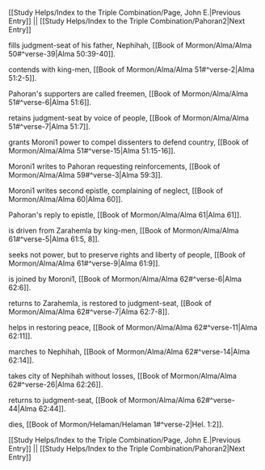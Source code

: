 [[Study Helps/Index to the Triple Combination/Page, John E.|Previous Entry]]  ||  [[Study Helps/Index to the Triple Combination/Pahoran2|Next Entry]]

 fills judgment-seat of his father, Nephihah, [[Book of Mormon/Alma/Alma 50#^verse-39|Alma 50:39-40]].

 contends with king-men, [[Book of Mormon/Alma/Alma 51#^verse-2|Alma 51:2-5]].

 Pahoran's supporters are called freemen, [[Book of Mormon/Alma/Alma 51#^verse-6|Alma 51:6]].

 retains judgment-seat by voice of people, [[Book of Mormon/Alma/Alma 51#^verse-7|Alma 51:7]].

 grants Moroni1 power to compel dissenters to defend country, [[Book of Mormon/Alma/Alma 51#^verse-15|Alma 51:15-16]].

 Moroni1 writes to Pahoran requesting reinforcements, [[Book of Mormon/Alma/Alma 59#^verse-3|Alma 59:3]].

 Moroni1 writes second epistle, complaining of neglect, [[Book of Mormon/Alma/Alma 60|Alma 60]].

 Pahoran's reply to epistle, [[Book of Mormon/Alma/Alma 61|Alma 61]].

 is driven from Zarahemla by king-men, [[Book of Mormon/Alma/Alma 61#^verse-5|Alma 61:5, 8]].

 seeks not power, but to preserve rights and liberty of people, [[Book of Mormon/Alma/Alma 61#^verse-9|Alma 61:9]].

 is joined by Moroni1, [[Book of Mormon/Alma/Alma 62#^verse-6|Alma 62:6]].

 returns to Zarahemla, is restored to judgment-seat, [[Book of Mormon/Alma/Alma 62#^verse-7|Alma 62:7-8]].

 helps in restoring peace, [[Book of Mormon/Alma/Alma 62#^verse-11|Alma 62:11]].

 marches to Nephihah, [[Book of Mormon/Alma/Alma 62#^verse-14|Alma 62:14]].

 takes city of Nephihah without losses, [[Book of Mormon/Alma/Alma 62#^verse-26|Alma 62:26]].

 returns to judgment-seat, [[Book of Mormon/Alma/Alma 62#^verse-44|Alma 62:44]].

 dies, [[Book of Mormon/Helaman/Helaman 1#^verse-2|Hel. 1:2]].

[[Study Helps/Index to the Triple Combination/Page, John E.|Previous Entry]]  ||  [[Study Helps/Index to the Triple Combination/Pahoran2|Next Entry]]
